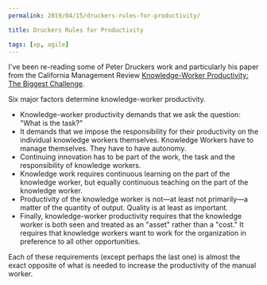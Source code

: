 ```yaml
---
permalink: 2019/04/15/druckers-rules-for-productivity/

title: Druckers Rules for Productivity

tags: [xp, agile]
---
```


I've been re-reading some of Peter Druckers work and particularly his paper
from the California Management Review <a href="http://agileconsortium.pbworks.com/w/file/fetch/70970029/knowledge_workers_the_biggest_challenge.pdf">Knowledge-Worker
Productivity: The Biggest Challenge</a>.

Six major factors determine knowledge-worker productivity.

<ul>
<li>Knowledge-worker productivity demands that we ask the question: "What is the task?"</li>
<li>It demands that we impose the responsibility for their productivity on the individual 
knowledge workers themselves. Knowledge Workers have to manage themselves. They have to have autonomy.</li>
<li>Continuing innovation has to be part of the work, the task and the responsibility of knowledge workers.</li>
<li>Knowledge work requires continuous learning on the part of the knowledge worker, but equally continuous teaching 
on the part of the knowledge worker.</li>
<li>Productivity of the knowledge worker is not—at least not primarily—a matter of the quantity of output. Quality is at least as important.</li>
<li>Finally, knowledge-worker productivity requires that the knowledge worker is both seen and treated as an "asset" rather than a "cost." 
It requires that knowledge workers want to work for the organization in preference to all other opportunities.</li>
</ul>

Each of these requirements (except perhaps the last one) is almost the exact opposite of what is needed to increase
the productivity of the manual worker.
